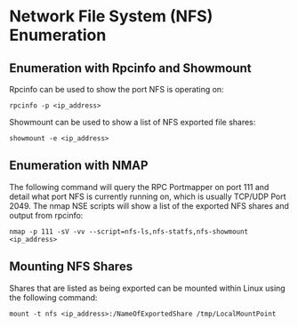 # Network File System (NFS) Enumeration


## Enumeration with Rpcinfo and Showmount

Rpcinfo can be used to show the port NFS is operating on: 

`rpcinfo -p <ip_address>`

Showmount can be used to show a list of NFS exported file shares:

`showmount -e <ip_address>`

## Enumeration with NMAP

The following command will query the RPC Portmapper on port 111 and detail what port NFS is currently running on, which is usually TCP/UDP Port 2049.  The nmap NSE scripts will show a list of the exported NFS shares and output from rpcinfo:

`nmap -p 111 -sV -vv --script=nfs-ls,nfs-statfs,nfs-showmount <ip_address>`

## Mounting NFS Shares

Shares that are listed as being exported can be mounted within Linux using the following command:

`mount -t nfs <ip_address>:/NameOfExportedShare /tmp/LocalMountPoint`
